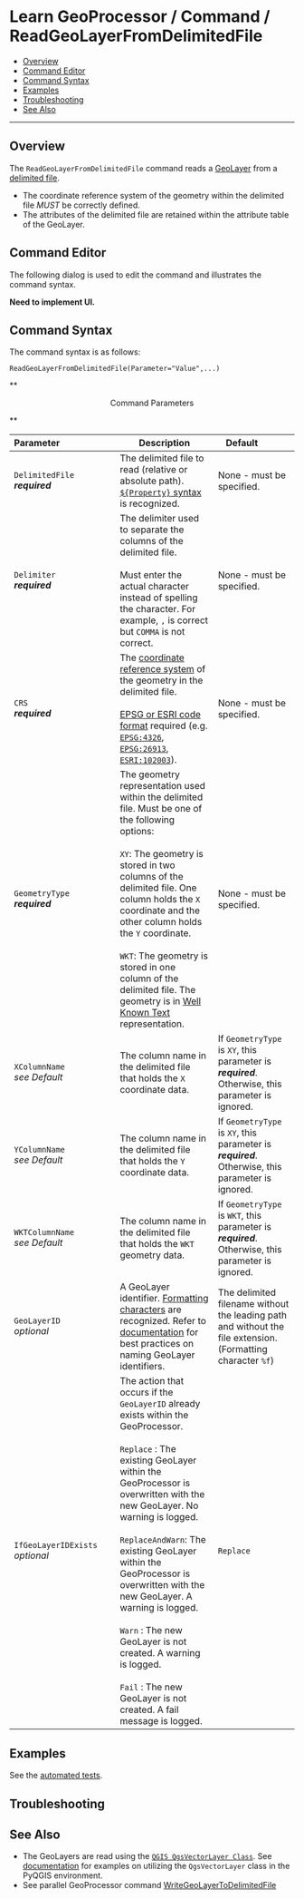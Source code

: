 # Learn GeoProcessor / Command / ReadGeoLayerFromDelimitedFile #

* [Overview](#overview)
* [Command Editor](#command-editor)
* [Command Syntax](#command-syntax)
* [Examples](#examples)
* [Troubleshooting](#troubleshooting)
* [See Also](#see-also)

-------------------------

## Overview ##

The `ReadGeoLayerFromDelimitedFile` command reads a [GeoLayer](../../introduction#geolayer) from a [delimited file](https://en.wikipedia.org/wiki/Delimiter-separated_values). 

* The coordinate reference system of the geometry within the delimited file *MUST* be correctly defined.
* The attributes of the delimited file are retained within the attribute table of the GeoLayer.

## Command Editor ##

The following dialog is used to edit the command and illustrates the command syntax.

**Need to implement UI.**

## Command Syntax ##

The command syntax is as follows:

```text
ReadGeoLayerFromDelimitedFile(Parameter="Value",...)
```
**<p style="text-align: center;">
Command Parameters
</p>**

|**Parameter**&nbsp;&nbsp;&nbsp;&nbsp;&nbsp;&nbsp;&nbsp;&nbsp;&nbsp;&nbsp;&nbsp;&nbsp;&nbsp;&nbsp;&nbsp;&nbsp;&nbsp;&nbsp;&nbsp;&nbsp;&nbsp; | **Description** | **Default**&nbsp;&nbsp;&nbsp;&nbsp;&nbsp;&nbsp;&nbsp;&nbsp;&nbsp;&nbsp; |
| --------------|-----------------|----------------- |
| `DelimitedFile` <br>  **_required_**| The delimited file to read (relative or absolute path). [`${Property}` syntax](../../introduction/#geoprocessor-properties-property) is recognized.| None - must be specified. |
| `Delimiter` <br> **_required_**| The delimiter used to separate the columns of the delimited file.<br><br> Must enter the actual character instead of spelling the character. For example, `,` is correct but `COMMA` is not correct.|None - must be specified. |
|`CRS` <br> **_required_**|The [coordinate reference system](https://en.wikipedia.org/wiki/Spatial_reference_system) of the geometry in the delimited file. <br><br>[EPSG or ESRI code format](http://spatialreference.org/ref/epsg/) required (e.g. [`EPSG:4326`](http://spatialreference.org/ref/epsg/4326/), [`EPSG:26913`](http://spatialreference.org/ref/epsg/nad83-utm-zone-13n/), [`ESRI:102003`](http://spatialreference.org/ref/esri/usa-contiguous-albers-equal-area-conic/)).|None - must be specified. |
|`GeometryType` <br> **_required_**|The geometry representation used within the delimited file. Must be one of the following options:  <br><br> `XY`: The geometry is stored in two columns of the delimited file. One column holds the `X` coordinate and the other column holds the `Y` coordinate. <br><br> `WKT`: The geometry is stored in one column of the delimited file. The geometry is in [Well Known Text](https://en.wikipedia.org/wiki/Well-known_text) representation.|None - must be specified. |
|`XColumnName`<br> *see Default*|The column name in the delimited file that holds the `X` coordinate data.|If `GeometryType` is `XY`, this parameter is **_required_**. Otherwise, this parameter is ignored.|
|`YColumnName`<br> *see Default*|The column name in the delimited file that holds the `Y` coordinate data.|If `GeometryType` is `XY`, this parameter is **_required_**. Otherwise, this parameter is ignored.|
|`WKTColumnName`<br> *see Default*|The column name in the delimited file that holds the `WKT` geometry data.|If `GeometryType` is `WKT`, this parameter is **_required_**. Otherwise, this parameter is ignored.|
|`GeoLayerID`<br> *optional*|A GeoLayer identifier. [Formatting characters](../../introduction/#geolayer-property-format-specifiers) are recognized. Refer to [documentation](../../best-practices/geolayer-identifiers.md) for best practices on naming GeoLayer identifiers.| The delimited filename without the leading path and without the file extension. (Formatting character `%f`)|
|`IfGeoLayerIDExists`<br> *optional*|The action that occurs if the `GeoLayerID` already exists within the GeoProcessor. <br><br> `Replace` : The existing GeoLayer within the GeoProcessor is overwritten with the new GeoLayer. No warning is logged.<br><br> `ReplaceAndWarn`: The existing GeoLayer within the GeoProcessor is overwritten with the new GeoLayer. A warning is logged. <br><br> `Warn` : The new GeoLayer is not created. A warning is logged. <br><br> `Fail` : The new GeoLayer is not created. A fail message is logged. | `Replace` | 


## Examples ##

See the [automated tests](https://github.com/OpenWaterFoundation/owf-app-geoprocessor-python-test/tree/master/test/commands/ReadGeoLayerFromDelimitedFile).


## Troubleshooting ##

## See Also ##

- The GeoLayers are read using the [`QGIS QgsVectorLayer Class`](https://qgis.org/api/classQgsVectorLayer.html). See [documentation](https://docs.qgis.org/2.14/en/docs/pyqgis_developer_cookbook/loadlayer.html#vector-layers) for examples on utilizing the `QgsVectorLayer` class in the PyQGIS environment.
- See parallel GeoProcessor command [WriteGeoLayerToDelimitedFile](../WriteGeoLayerToDelimitedFile/WriteGeoLayerToDelimitedFile.md)
